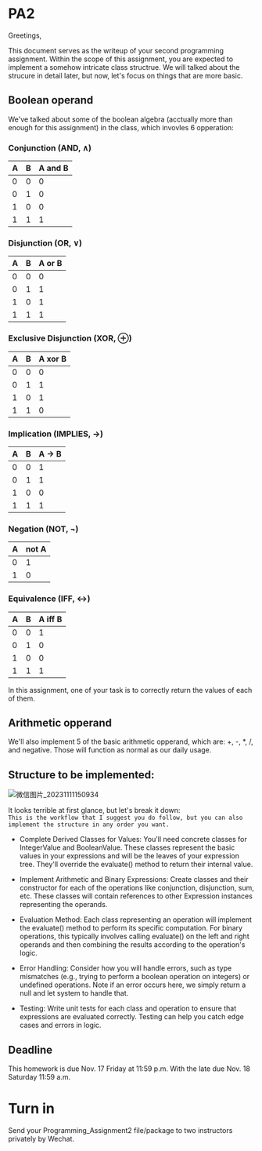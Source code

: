 # PA2

Greetings,

This document serves as the writeup of your second programming assignment. Within the scope of this assignment, you are expected to implement a somehow intricate class structrue. We will talked about the strucure in detail later, but now, let's focus on things that are more basic.

## Boolean operand   

We've talked about some of the boolean algebra (acctually more than enough for this assignment) in the class, which invovles 6 opperation:   

### Conjunction (AND, ∧)   
| A | B | A and B |
|---|---|-------------|
| 0 | 0 | 0           |
| 0 | 1 | 0           |
| 1 | 0 | 0           |
| 1 | 1 | 1           |

### Disjunction (OR, ∨)   
| A | B | A or B |
|---|---|------------|
| 0 | 0 | 0          |
| 0 | 1 | 1          |
| 1 | 0 | 1          |
| 1 | 1 | 1          |

### Exclusive Disjunction (XOR, ⊕)   
| A | B | A xor B |
|---|---|--------------|
| 0 | 0 | 0            |
| 0 | 1 | 1            |
| 1 | 0 | 1            |
| 1 | 1 | 0            |

### Implication (IMPLIES, →)   
| A | B | A -> B |
|---|---|-------------------|
| 0 | 0 | 1                 |
| 0 | 1 | 1                 |
| 1 | 0 | 0                 |
| 1 | 1 | 1                 |

### Negation (NOT, ¬)   
| A | not A |
|---|--------|
| 0 | 1      |
| 1 | 0      |

### Equivalence (IFF, ↔)
| A | B | A iff B |
|---|---|-----------------------|
| 0 | 0 | 1                     |
| 0 | 1 | 0                     |
| 1 | 0 | 0                     |
| 1 | 1 | 1                     |

In this assignment, one of your task is to correctly return the values of each of them.

## Arithmetic opperand   
We'll also implement 5 of the basic arithmetic opperand, which are: +, -, *, /, and negative. Those will function as normal as our daily usage.

## Structure to be implemented:   
![微信图片_20231111150934](https://github.com/taoboliao/YLID_PA2/assets/59666193/92e5281a-7262-4984-a42c-8aacfd244969)

It looks terrible at first glance, but let's break it down:   
```This is the workflow that I suggest you do follow, but you can also implement the structure in any order you want.```   
- Complete Derived Classes for Values: You'll need concrete classes for IntegerValue and BooleanValue. These classes represent the basic values in your expressions and will be the leaves of your expression tree. They'll override the evaluate() method to return their internal value.

- Implement Arithmetic and Binary Expressions: Create classes and their constructor for each of the operations like conjunction, disjunction, sum, etc. These classes will contain references to other Expression instances representing the operands.

- Evaluation Method: Each class representing an operation will implement the evaluate() method to perform its specific computation. For binary operations, this typically involves calling evaluate() on the left and right operands and then combining the results according to the operation's logic.

- Error Handling: Consider how you will handle errors, such as type mismatches (e.g., trying to perform a boolean operation on integers) or undefined operations. Note if an error occurs here, we simply return a null and let system to handle that.


- Testing: Write unit tests for each class and operation to ensure that expressions are evaluated correctly. Testing can help you catch edge cases and errors in logic.

## Deadline
This homework is due Nov. 17 Friday at 11:59 p.m. With the late due Nov. 18 Saturday 11:59 a.m.   
# Turn in
Send your Programming_Assignment2 file/package to two instructors privately by Wechat.   
